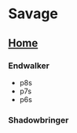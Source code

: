 # Savage
## [Home][HomePage]
### Endwalker
* p8s
* p7s
* p6s
### Shadowbringer

[HomePage]: https://github.com/BasedXIV/links/blob/master/README.md